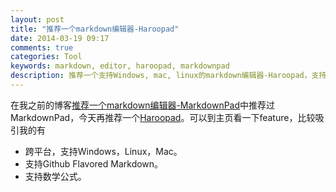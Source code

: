 ```yaml
---
layout: post
title: "推荐一个markdown编辑器-Haroopad"
date: 2014-03-19 09:17
comments: true
categories: Tool
keywords: markdown, editor, haroopad, markdownpad
description: 推荐一个支持Windows, mac, linux的markdown编辑器-Haroopad，支持Github Flavored Markdown和数学公式。
---
```

在我之前的博客[推荐一个markdown编辑器-MarkdownPad](http://fresky.github.io/blog/2013/07/12/markdown-editor-markdownpad/)中推荐过MarkdownPad，今天再推荐一个[Haroopad](http://pad.haroopress.com/user.html)。可以到主页看一下feature，比较吸引我的有
- 跨平台，支持Windows，Linux，Mac。
- 支持Github Flavored Markdown。
- 支持数学公式。